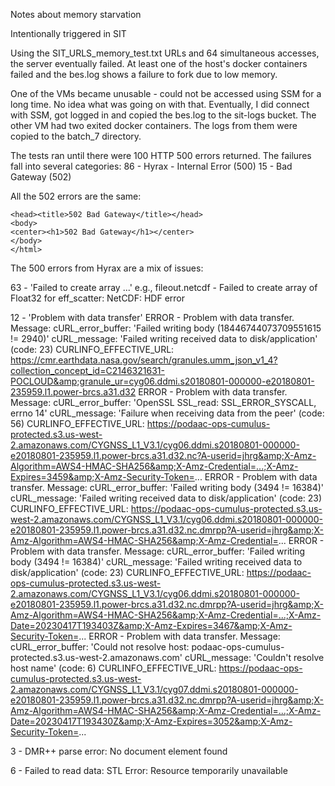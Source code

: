 Notes about memory starvation 

Intentionally triggered in SIT 

Using the SIT_URLS_memory_test.txt URLs and 64 simultaneous accesses, the server eventually failed. At least one
of the host's docker containers failed and the bes.log shows a failure to fork due to low memory.

One of the VMs became unusable - could not be accessed using SSM for a long time. No idea what was going on with that.
Eventually, I did connect with SSM, got logged in and copied the bes.log to the sit-logs bucket. The other VM had two
exited docker containers. The logs from them were copied to the batch_7 directory.

The tests ran until there were 100 HTTP 500 errors returned. The failures fall into several categories:
86 - Hyrax - Internal Error (500)
15 - Bad Gateway (502)

All the 502 errors are the same:

    <head><title>502 Bad Gateway</title></head>
    <body>
    <center><h1>502 Bad Gateway</h1></center>
    </body>
    </html>

The 500 errors from Hyrax are a mix of issues:

63 - 'Failed to create array ...' e.g., 
fileout.netcdf - Failed to create array of Float32 for eff_scatter: NetCDF: HDF error

12 - 'Problem with data transfer' 
    ERROR - Problem with data transfer. Message: cURL_error_buffer: &#39;Failed writing body (18446744073709551615 != 2940)&#39; cURL_message: &#39;Failed writing received data to disk/application&#39; (code: 23) CURLINFO_EFFECTIVE_URL: https://cmr.earthdata.nasa.gov/search/granules.umm_json_v1_4?collection_concept_id=C2146321631-POCLOUD&amp;granule_ur=cyg06.ddmi.s20180801-000000-e20180801-235959.l1.power-brcs.a31.d32
    ERROR - Problem with data transfer. Message: cURL_error_buffer: &#39;OpenSSL SSL_read: SSL_ERROR_SYSCALL, errno 14&#39; cURL_message: &#39;Failure when receiving data from the peer&#39; (code: 56) CURLINFO_EFFECTIVE_URL: https://podaac-ops-cumulus-protected.s3.us-west-2.amazonaws.com/CYGNSS_L1_V3.1/cyg06.ddmi.s20180801-000000-e20180801-235959.l1.power-brcs.a31.d32.nc?A-userid=jhrg&amp;X-Amz-Algorithm=AWS4-HMAC-SHA256&amp;X-Amz-Credential=...;X-Amz-Expires=3459&amp;X-Amz-Security-Token=...
    ERROR - Problem with data transfer. Message: cURL_error_buffer: &#39;Failed writing body (3494 != 16384)&#39; cURL_message: &#39;Failed writing received data to disk/application&#39; (code: 23) CURLINFO_EFFECTIVE_URL: https://podaac-ops-cumulus-protected.s3.us-west-2.amazonaws.com/CYGNSS_L1_V3.1/cyg06.ddmi.s20180801-000000-e20180801-235959.l1.power-brcs.a31.d32.nc.dmrpp?A-userid=jhrg&amp;X-Amz-Algorithm=AWS4-HMAC-SHA256&amp;X-Amz-Credential=...
    ERROR - Problem with data transfer. Message: cURL_error_buffer: &#39;Failed writing body (3494 != 16384)&#39; cURL_message: &#39;Failed writing received data to disk/application&#39; (code: 23) CURLINFO_EFFECTIVE_URL: https://podaac-ops-cumulus-protected.s3.us-west-2.amazonaws.com/CYGNSS_L1_V3.1/cyg06.ddmi.s20180801-000000-e20180801-235959.l1.power-brcs.a31.d32.nc.dmrpp?A-userid=jhrg&amp;X-Amz-Algorithm=AWS4-HMAC-SHA256&amp;X-Amz-Credential=...;X-Amz-Date=20230417T193403Z&amp;X-Amz-Expires=3467&amp;X-Amz-Security-Token=... 
    ERROR - Problem with data transfer. Message: cURL_error_buffer: &#39;Could not resolve host: podaac-ops-cumulus-protected.s3.us-west-2.amazonaws.com&#39; cURL_message: &#39;Couldn&#39;t resolve host name&#39; (code: 6) CURLINFO_EFFECTIVE_URL: https://podaac-ops-cumulus-protected.s3.us-west-2.amazonaws.com/CYGNSS_L1_V3.1/cyg07.ddmi.s20180801-000000-e20180801-235959.l1.power-brcs.a31.d32.nc.dmrpp?A-userid=jhrg&amp;X-Amz-Algorithm=AWS4-HMAC-SHA256&amp;X-Amz-Credential=...;X-Amz-Date=20230417T193430Z&amp;X-Amz-Expires=3052&amp;X-Amz-Security-Token=...    

3 - DMR++ parse error: No document element found

6 - Failed to read data: STL Error: Resource temporarily unavailable





